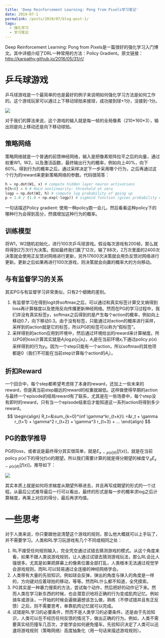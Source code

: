 ```yaml
---
title: 'Deep Reinforcement Learning: Pong from Pixels学习笔记'
date: 2019-07-1
permalink: /posts/2019/07/blog-post-1/
tags:
  - 强化学习
  - 学习笔记
---
```


Deep Reinforcement Learning: Pong from Pixels是一篇很好的强化学习入门博文。其中详细介绍了DRL一种常用的方法：Policy Gradient。原文链接：http://karpathy.github.io/2016/05/31/rl/



# 乒乓球游戏

乒乓球游戏是一个最简单的也是最好的例子来说明如何强化学习方法是如何工作的。这个游戏玩家可以通过上下移动球拍来接球，成功接到球+1分，没接到-1分。

![](http://karpathy.github.io/assets/rl/pong.gif)

对于我们的算法来说，这个游戏的输入就是每一帧的全局像素（210\*160\*3），输出则是向上移动还是向下移动球拍。

## 策略网络

策略网络就是一个普通的前馈神经网络，输入是把像素矩阵拉平之后的向量，通过权重W1，W2，以及激活函数，最终输出行为的概率，例如向上40%，向下60%。得到行为的概率之后，通过采样决定下一步采用哪个行为，之后再通过这个行为的reward来更新策略网络的参数。代码很简答：

```python
h = np.dot(W1, x) # compute hidden layer neuron activations
h[h<0] = 0 # ReLU nonlinearity: threshold at zero
logp = np.dot(W2, h) # compute log probability of going up
p = 1.0 / (1.0 + np.exp(-logp)) # sigmoid function (gives probability of going up)
```

一句话描述Policy gradient: 使用一种policy跑一会儿，然后看看这种policy下的哪种行为会得到高分，然偶增加这种行为的概率。

## 训练模型

将W1，W2随机初始化，进行100次乒乓球游戏。假设每次游戏有200帧，那么就将得到2万次行为决策。假如最终我们赢了12次，输了88次，2万次里面的2400次决策就会使用正反馈对网络进行更新，另外17600次决策就会用负反馈对网络进行更新。更新之后如果再进行100次游戏，则决策就会向赢的概率大的方向移动。

## 与有监督学习的关系

其实PG与有监督学习非常类似，只有2个细微的差别。

1. 有监督学习在得到logit并softmax之后，可以通过和真实标签计算交叉熵得到loss再计算梯度以及使用反向传播更新神经网络。然而在PG的学习过程中，我们并没有真实标签y，softmax之后得到的是产生每个action的概率，例如向上移动0.7，向下移动0.3。由于没有标签，只能通过对action的概率进行采样，采样到的action就是它的标签，所以PG的标签可以称为“假标签”。
2. 采样得到的action应用到环境中，然后通过环境给出的reward来计算梯度。所以PG的loss计算其实就是$A_i\log p(y_i\rvert x_i)$，$A_i$是在当前环境$x_i$下通过policy $p(x)$采样得到的行为$y_i$。因为一个step只能有一个action，所以softmax的其他项都是0（我们不可能在当前step计算每个action的$A_i$）。

## 折扣Reward

一个回合中，每个step都希望考虑除了本身的reward，还加上一些未来的reward，但是离当前step越远的reward的权重就越低。这样做使得早期的action与最终一个episode的结局reward有了联系，尤其是在一些场景中，每个step没有即时的reward，只有当一个episode结束后才能知道这一系列action将得到多少reward。
$$
\begin{align}
R_t=&\sum_{k=0}^\inf \gamma^kr_{t+k}\\
=&r_t + \gamma r_{t+1} + \gamma^2 r_{t+2} + \gamma^3 r_{t+3} + ...
\end{align}
$$

## PG的数学推导

PG的loss，或者说是最终得分其实很简单，就是$E_{x\sim p(x\rvert\theta)}[f(x)]$，就是在当前policy $p(x)$下的得分$f(x)$的期望。所以我们需要计算的就是得分期望的梯度$\nabla_\theta E_{x\sim p(x\rvert\theta)}[f(x)]$。推导如下：

![](https://jasonyanglu.github.io/images/2019-07-01-blog-post-1.assets/image-20190701112717103.png)

其实本质上就是如何将求梯度从期望外移进去，并且再写成期望的形式的一个过程。从最后公式推导最后一行可以看出，最终的形式是每一步的概率求log之后计算梯度，再乘上对应的得分，最后再求均值。

# 一些思考

对于人类来说，你只要跟他说清楚这个游戏的规则，那么他大概就可以上手玩了，并不需要学习。人类和RL学习玩游戏有几个不同或相同之处：

1. RL不接受任何规则输入，完全凭空通过试错去猜测游戏的模式。从这个角度来看，如果不跟人类说游戏规则，让人通过试错去猜测游戏玩法，那么RL会比人强很多。尤其是如果把屏幕上的像素位置全部打乱，人类根本无法通过视觉学会游戏规则，而RL可以轻易通过全连接的神经网络学会。
2. 人类带有大量的先验知识。例如球会反弹，弹出的角度与弹入的角度是一样的，方向键对应着球拍的移动，等等。然而RL什么都不知道，全凭摸索。
3. PG其实是一种暴力搜索的方法，尝试每个动作，然后把好的动作记下来。然而人类在学习新东西的时候，也会潜意识地将正确的行为变成肌肉记忆。例如骑车或游泳，一开始的时候会遍做遍想该怎么做，熟练（不停试错并且有正反馈）之后，则不需要思考，单靠肌肉记忆就可以完成。
4. 试错是RL学习的必要条件，然而不是人类学习的必要条件。还是由于先验知识，人类可以在不经历任何反馈的情况下，做出正确的行为。例如，人类不需要真实经历撞车几百次，才能学会如何避免撞车。先验知识决定了人类可以迅速将游戏规则（策略网络）高度抽象化（用一句话来描述游戏规则）。






